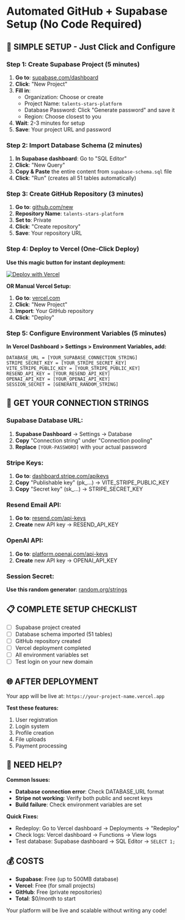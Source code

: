 # Automated GitHub + Supabase Setup (No Code Required)

## 🎯 SIMPLE SETUP - Just Click and Configure

### Step 1: Create Supabase Project (5 minutes)
1. **Go to**: [supabase.com/dashboard](https://supabase.com/dashboard)
2. **Click**: "New Project"
3. **Fill in**:
   - Organization: Choose or create
   - Project Name: `talents-stars-platform`
   - Database Password: Click "Generate password" and save it
   - Region: Choose closest to you
4. **Wait**: 2-3 minutes for setup
5. **Save**: Your project URL and password

### Step 2: Import Database Schema (2 minutes)
1. **In Supabase dashboard**: Go to "SQL Editor"
2. **Click**: "New Query"
3. **Copy & Paste** the entire content from `supabase-schema.sql` file
4. **Click**: "Run" (creates all 51 tables automatically)

### Step 3: Create GitHub Repository (3 minutes)
1. **Go to**: [github.com/new](https://github.com/new)
2. **Repository Name**: `talents-stars-platform`
3. **Set to**: Private
4. **Click**: "Create repository"
5. **Save**: Your repository URL

### Step 4: Deploy to Vercel (One-Click Deploy)
**Use this magic button for instant deployment:**

[![Deploy with Vercel](https://vercel.com/button)](https://vercel.com/new/clone?repository-url=https://github.com/YOUR_USERNAME/talents-stars-platform&env=DATABASE_URL,STRIPE_SECRET_KEY,VITE_STRIPE_PUBLIC_KEY,RESEND_API_KEY,OPENAI_API_KEY,SESSION_SECRET)

**OR Manual Vercel Setup:**
1. **Go to**: [vercel.com](https://vercel.com)
2. **Click**: "New Project"
3. **Import**: Your GitHub repository
4. **Click**: "Deploy"

### Step 5: Configure Environment Variables (5 minutes)
**In Vercel Dashboard > Settings > Environment Variables, add:**

```
DATABASE_URL = [YOUR_SUPABASE_CONNECTION_STRING]
STRIPE_SECRET_KEY = [YOUR_STRIPE_SECRET_KEY]
VITE_STRIPE_PUBLIC_KEY = [YOUR_STRIPE_PUBLIC_KEY]
RESEND_API_KEY = [YOUR_RESEND_API_KEY]
OPENAI_API_KEY = [YOUR_OPENAI_API_KEY]
SESSION_SECRET = [GENERATE_RANDOM_STRING]
```

## 🔗 GET YOUR CONNECTION STRINGS

### Supabase Database URL:
1. **Supabase Dashboard** → Settings → Database
2. **Copy** "Connection string" under "Connection pooling"
3. **Replace** `[YOUR-PASSWORD]` with your actual password

### Stripe Keys:
1. **Go to**: [dashboard.stripe.com/apikeys](https://dashboard.stripe.com/apikeys)
2. **Copy** "Publishable key" (pk_...) → VITE_STRIPE_PUBLIC_KEY
3. **Copy** "Secret key" (sk_...) → STRIPE_SECRET_KEY

### Resend Email API:
1. **Go to**: [resend.com/api-keys](https://resend.com/api-keys)
2. **Create** new API key → RESEND_API_KEY

### OpenAI API:
1. **Go to**: [platform.openai.com/api-keys](https://platform.openai.com/api-keys)
2. **Create** new API key → OPENAI_API_KEY

### Session Secret:
**Use this random generator**: [random.org/strings](https://www.random.org/strings/?num=1&len=32&digits=on&upperalpha=on&loweralpha=on&unique=on&format=html&rnd=new)

## 📋 COMPLETE SETUP CHECKLIST

- [ ] Supabase project created
- [ ] Database schema imported (51 tables)
- [ ] GitHub repository created
- [ ] Vercel deployment completed
- [ ] All environment variables set
- [ ] Test login on your new domain

## 🌐 AFTER DEPLOYMENT

Your app will be live at: `https://your-project-name.vercel.app`

**Test these features:**
1. User registration
2. Login system
3. Profile creation
4. File uploads
5. Payment processing

## 🚨 NEED HELP?

**Common Issues:**
- **Database connection error**: Check DATABASE_URL format
- **Stripe not working**: Verify both public and secret keys
- **Build failure**: Check environment variables are set

**Quick Fixes:**
- Redeploy: Go to Vercel dashboard → Deployments → "Redeploy"
- Check logs: Vercel dashboard → Functions → View logs
- Test database: Supabase dashboard → SQL Editor → `SELECT 1;`

## 💰 COSTS

- **Supabase**: Free (up to 500MB database)
- **Vercel**: Free (for small projects)
- **GitHub**: Free (private repositories)
- **Total**: $0/month to start

Your platform will be live and scalable without writing any code!